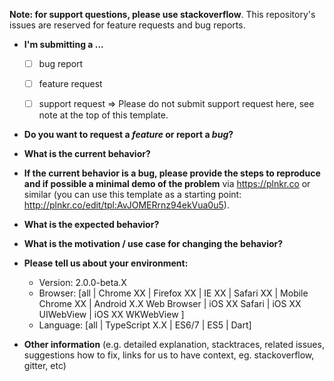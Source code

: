 **Note: for support questions, please use stackoverflow**. This repository's issues are reserved for feature requests and bug reports.

* **I'm submitting a ...**
    - [ ] bug report
    - [ ] feature request
    - [ ] support request => Please do not submit support request here, see note at the top of this template.


* **Do you want to request a *feature* or report a *bug*?**



* **What is the current behavior?**



* **If the current behavior is a bug, please provide the steps to reproduce and if possible a minimal demo of the problem** via
  https://plnkr.co or similar (you can use this template as a starting point: http://plnkr.co/edit/tpl:AvJOMERrnz94ekVua0u5).



* **What is the expected behavior?**



* **What is the motivation / use case for changing the behavior?**



* **Please tell us about your environment:**

    - Version: 2.0.0-beta.X
    - Browser: [all | Chrome XX | Firefox XX | IE XX | Safari XX | Mobile Chrome XX | Android X.X Web Browser | iOS XX Safari | iOS XX UIWebView | iOS XX WKWebView ]
    - Language: [all | TypeScript X.X | ES6/7 | ES5 | Dart]


* **Other information** (e.g. detailed explanation, stacktraces, related issues, suggestions how to fix, links for us to have context, eg. stackoverflow, gitter, etc)